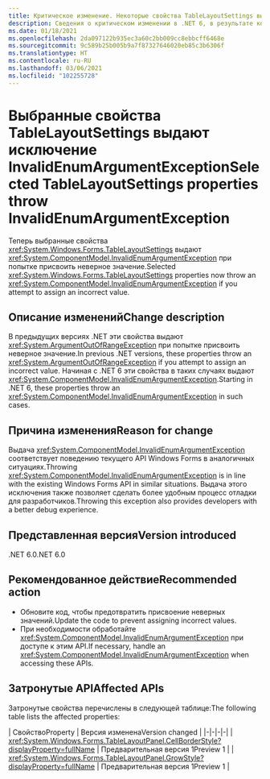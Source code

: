 ```yaml
---
title: Критическое изменение. Некоторые свойства TableLayoutSettings выдают исключение InvalidEnumArgumentException
description: Сведения о критическом изменении в .NET 6, в результате которого ряд API TableLayoutSettings теперь выдает исключение InvalidEnumArgumentException для недопустимых аргументов.
ms.date: 01/18/2021
ms.openlocfilehash: 2da097122b935ec3a60c2bb009cc8ebbcff6468e
ms.sourcegitcommit: 9c589b25b005b9a7f87327646020eb85c3b6306f
ms.translationtype: HT
ms.contentlocale: ru-RU
ms.lasthandoff: 03/06/2021
ms.locfileid: "102255728"
---
```

# <a name="selected-tablelayoutsettings-properties-throw-invalidenumargumentexception"></a><span data-ttu-id="8a9ac-103">Выбранные свойства TableLayoutSettings выдают исключение InvalidEnumArgumentException</span><span class="sxs-lookup"><span data-stu-id="8a9ac-103">Selected TableLayoutSettings properties throw InvalidEnumArgumentException</span></span>

<span data-ttu-id="8a9ac-104">Теперь выбранные свойства <xref:System.Windows.Forms.TableLayoutSettings> выдают <xref:System.ComponentModel.InvalidEnumArgumentException> при попытке присвоить неверное значение.</span><span class="sxs-lookup"><span data-stu-id="8a9ac-104">Selected <xref:System.Windows.Forms.TableLayoutSettings> properties now throw an <xref:System.ComponentModel.InvalidEnumArgumentException> if you attempt to assign an incorrect value.</span></span>

## <a name="change-description"></a><span data-ttu-id="8a9ac-105">Описание изменений</span><span class="sxs-lookup"><span data-stu-id="8a9ac-105">Change description</span></span>

<span data-ttu-id="8a9ac-106">В предыдущих версиях .NET эти свойства выдают <xref:System.ArgumentOutOfRangeException> при попытке присвоить неверное значение.</span><span class="sxs-lookup"><span data-stu-id="8a9ac-106">In previous .NET versions, these properties throw an <xref:System.ArgumentOutOfRangeException> if you attempt to assign an incorrect value.</span></span> <span data-ttu-id="8a9ac-107">Начиная с .NET 6 эти свойства в таких случаях выдают <xref:System.ComponentModel.InvalidEnumArgumentException>.</span><span class="sxs-lookup"><span data-stu-id="8a9ac-107">Starting in .NET 6, these properties throw an <xref:System.ComponentModel.InvalidEnumArgumentException> in such cases.</span></span>

## <a name="reason-for-change"></a><span data-ttu-id="8a9ac-108">Причина изменения</span><span class="sxs-lookup"><span data-stu-id="8a9ac-108">Reason for change</span></span>

<span data-ttu-id="8a9ac-109">Выдача <xref:System.ComponentModel.InvalidEnumArgumentException> соответствует поведению текущего API Windows Forms в аналогичных ситуациях.</span><span class="sxs-lookup"><span data-stu-id="8a9ac-109">Throwing <xref:System.ComponentModel.InvalidEnumArgumentException> is in line with the existing Windows Forms API in similar situations.</span></span> <span data-ttu-id="8a9ac-110">Выдача этого исключения также позволяет сделать более удобным процесс отладки для разработчиков.</span><span class="sxs-lookup"><span data-stu-id="8a9ac-110">Throwing this exception also provides developers with a better debug experience.</span></span>

## <a name="version-introduced"></a><span data-ttu-id="8a9ac-111">Представленная версия</span><span class="sxs-lookup"><span data-stu-id="8a9ac-111">Version introduced</span></span>

<span data-ttu-id="8a9ac-112">.NET 6.0</span><span class="sxs-lookup"><span data-stu-id="8a9ac-112">.NET 6.0</span></span>

## <a name="recommended-action"></a><span data-ttu-id="8a9ac-113">Рекомендованное действие</span><span class="sxs-lookup"><span data-stu-id="8a9ac-113">Recommended action</span></span>

- <span data-ttu-id="8a9ac-114">Обновите код, чтобы предотвратить присвоение неверных значений.</span><span class="sxs-lookup"><span data-stu-id="8a9ac-114">Update the code to prevent assigning incorrect values.</span></span>
- <span data-ttu-id="8a9ac-115">При необходимости обработайте <xref:System.ComponentModel.InvalidEnumArgumentException> при доступе к этим API.</span><span class="sxs-lookup"><span data-stu-id="8a9ac-115">If necessary, handle an <xref:System.ComponentModel.InvalidEnumArgumentException> when accessing these APIs.</span></span>

## <a name="affected-apis"></a><span data-ttu-id="8a9ac-116">Затронутые API</span><span class="sxs-lookup"><span data-stu-id="8a9ac-116">Affected APIs</span></span>

<span data-ttu-id="8a9ac-117">Затронутые свойства перечислены в следующей таблице:</span><span class="sxs-lookup"><span data-stu-id="8a9ac-117">The following table lists the affected properties:</span></span>

| <span data-ttu-id="8a9ac-118">Свойство</span><span class="sxs-lookup"><span data-stu-id="8a9ac-118">Property</span></span> | <span data-ttu-id="8a9ac-119">Версия изменена</span><span class="sxs-lookup"><span data-stu-id="8a9ac-119">Version changed</span></span> |
|-|-|-|-|
| <xref:System.Windows.Forms.TableLayoutPanel.CellBorderStyle?displayProperty=fullName> | <span data-ttu-id="8a9ac-120">Предварительная версия 1</span><span class="sxs-lookup"><span data-stu-id="8a9ac-120">Preview 1</span></span> |
| <xref:System.Windows.Forms.TableLayoutPanel.GrowStyle?displayProperty=fullName> | <span data-ttu-id="8a9ac-121">Предварительная версия 1</span><span class="sxs-lookup"><span data-stu-id="8a9ac-121">Preview 1</span></span> |

<!--

### Affected APIs

- `P:System.Windows.Forms.TableLayoutPanel.CellBorderStyle`
- `P:System.Windows.Forms.TableLayoutPanel.GrowStyle`

### Category

Windows Forms

-->
